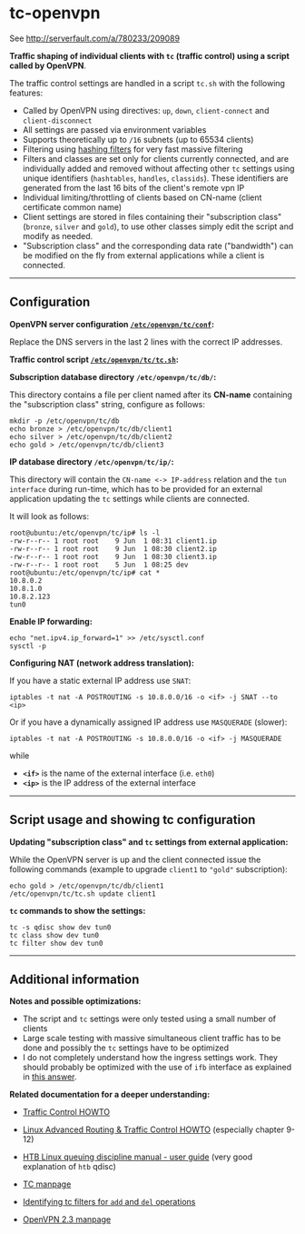 # tc-openvpn

See http://serverfault.com/a/780233/209089

**Traffic shaping of individual clients with `tc` (traffic control) using a script called by OpenVPN**.

The traffic control settings are handled in a script `tc.sh` with the following features:

- Called by OpenVPN using directives: `up`, `down`, `client-connect` and `client-disconnect`
- All settings are passed via environment variables
- Supports theoretically up to `/16` subnets (up to 65534 clients)
- Filtering using [hashing filters][1] for very fast massive filtering
- Filters and classes are set only for clients currently connected, and are individually added and removed without affecting other `tc` settings using unique identifiers (`hashtables`, `handles`, `classids`). These identifiers are generated from the last 16 bits of the client's remote vpn IP
- Individual limiting/throttling of clients based on CN-name (client certificate common name)
- Client settings are stored in files containing their "subscription class" (`bronze`, `silver` and `gold`), to use other classes simply edit the script and modify as needed.
- "Subscription class" and the corresponding data rate ("bandwidth") can be modified on the fly from external applications while a client is connected.

----------

Configuration
---

**OpenVPN server configuration [`/etc/openvpn/tc/conf`](https://github.com/rda0/tc-openvpn/blob/master/server.conf):**

Replace the DNS servers in the last 2 lines with the correct IP addresses.

**Traffic control script [`/etc/openvpn/tc/tc.sh`](https://github.com/rda0/tc-openvpn/blob/master/tc.sh):**



**Subscription database directory `/etc/openvpn/tc/db/`:**

This directory contains a file per client named after its **CN-name** containing the "subscription class" string, configure as follows:

<!-- language: bash -->

    mkdir -p /etc/openvpn/tc/db
    echo bronze > /etc/openvpn/tc/db/client1
    echo silver > /etc/openvpn/tc/db/client2
    echo gold > /etc/openvpn/tc/db/client3

**IP database directory `/etc/openvpn/tc/ip/`:**

This directory will contain the `CN-name <-> IP-address` relation and the `tun interface` during run-time, which has to be provided for an external application updating the `tc` settings while clients are connected.

It will look as follows:

    root@ubuntu:/etc/openvpn/tc/ip# ls -l
    -rw-r--r-- 1 root root    9 Jun  1 08:31 client1.ip
    -rw-r--r-- 1 root root    9 Jun  1 08:30 client2.ip
    -rw-r--r-- 1 root root    9 Jun  1 08:30 client3.ip
    -rw-r--r-- 1 root root    5 Jun  1 08:25 dev
    root@ubuntu:/etc/openvpn/tc/ip# cat *
    10.8.0.2
    10.8.1.0
    10.8.2.123
    tun0

**Enable IP forwarding:**

<!-- language: bash -->

    echo "net.ipv4.ip_forward=1" >> /etc/sysctl.conf
    sysctl -p

**Configuring NAT (network address translation):**

If you have a static external IP address use `SNAT`:

<!-- language: bash -->

    iptables -t nat -A POSTROUTING -s 10.8.0.0/16 -o <if> -j SNAT --to <ip>

Or if you have a dynamically assigned IP address use `MASQUERADE` (slower):

<!-- language: bash -->

    iptables -t nat -A POSTROUTING -s 10.8.0.0/16 -o <if> -j MASQUERADE

while

 - **`<if>`** is the name of the external interface (i.e. `eth0`)
 - **`<ip>`** is the IP address of the external interface

----------

Script usage and showing tc configuration
---

**Updating "subscription class" and `tc` settings from external application:**

While the OpenVPN server is up and the client connected issue the following commands (example to upgrade `client1` to `"gold"` subscription):

<!-- language: bash -->

    echo gold > /etc/openvpn/tc/db/client1
    /etc/openvpn/tc/tc.sh update client1

**`tc` commands to show the settings:**

    tc -s qdisc show dev tun0
    tc class show dev tun0
    tc filter show dev tun0

----------

Additional information
---

**Notes and possible optimizations:**

- The script and `tc` settings were only tested using a small number of clients
- Large scale testing with massive simultaneous client traffic has to be done and possibly the `tc` settings have to be optimized
- I do not completely understand how the ingress settings work. They should probably be optimized with the use of `ifb` interface as explained in [this answer][2].

**Related documentation for a deeper understanding:**

- [Traffic Control HOWTO][3]
- [Linux Advanced Routing & Traffic Control HOWTO][4] (especially chapter 9-12)
- [HTB Linux queuing discipline manual - user guide][5] (very good explanation of `htb` qdisc)
- [TC manpage][6]
- [Identifying tc filters for `add` and `del` operations][7]
- [OpenVPN 2.3 manpage][8]


  [1]: http://lartc.org/howto/lartc.adv-filter.hashing.html
  [2]: http://serverfault.com/a/386791/209089
  [3]: http://linux-ip.net/articles/Traffic-Control-HOWTO/index.html
  [4]: http://lartc.org/howto/index.html
  [5]: http://luxik.cdi.cz/~devik/qos/htb/manual/userg.htm
  [6]: http://lartc.org/manpages/tc.txt
  [7]: https://bugzilla.kernel.org/show_bug.cgi?id=14875
  [8]: https://community.openvpn.net/openvpn/wiki/Openvpn23ManPage
